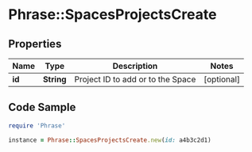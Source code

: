 # Phrase::SpacesProjectsCreate

## Properties

Name | Type | Description | Notes
------------ | ------------- | ------------- | -------------
**id** | **String** | Project ID to add or to the Space | [optional] 

## Code Sample

```ruby
require 'Phrase'

instance = Phrase::SpacesProjectsCreate.new(id: a4b3c2d1)
```


